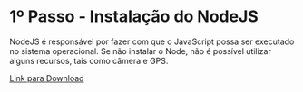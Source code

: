 # 1º Passo - Instalação do NodeJS
NodeJS é responsável por fazer com que o JavaScript possa ser executado no sistema operacional. Se não instalar o Node, não é possível utilizar alguns recursos, tais como câmera e GPS.

[Link para Download](https://nodejs.org/en/download/)